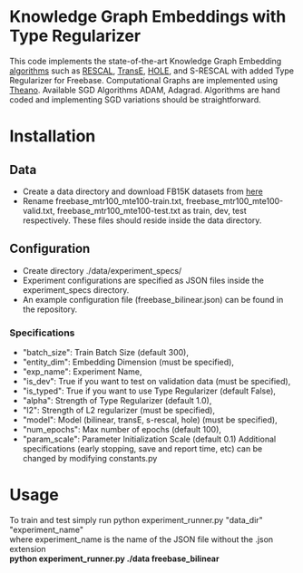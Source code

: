 # Knowledge Graph Embeddings with Type Regularizer


This code implements the state-of-the-art Knowledge Graph Embedding [algorithms](http://www.cs.technion.ac.il/~gabr/publications/papers/Nickel2016RRM.pdf) such as [RESCAL](http://www.dbs.ifi.lmu.de/~tresp/papers/p271.pdf), [TransE](http://papers.nips.cc/paper/5071-translating-embeddings-for-modeling-multi-relational-data), [HOLE](http://www.aaai.org/ocs/index.php/AAAI/AAAI16/paper/download/12484/11828), and S-RESCAL with added Type Regularizer for Freebase. Computational Graphs are implemented using [Theano](http://deeplearning.net/software/theano/). Available SGD Algorithms ADAM, Adagrad. Algorithms are hand coded and implementing SGD variations should be straightforward.

# Installation
## Data
* Create a data directory and download FB15K datasets from [here](https://everest.hds.utc.fr/lib/exe/fetch.php?media=en:fb15k.tgz)
* Rename freebase_mtr100_mte100-train.txt, freebase_mtr100_mte100-valid.txt, freebase_mtr100_mte100-test.txt as train, dev, test respectively. These files should reside inside the data directory.

## Configuration
* Create directory ./data/experiment_specs/
* Experiment configurations are specified as JSON files inside the experiment_specs directory.
* An example configuration file (freebase_bilinear.json) can be found in the repository.
### Specifications
* "batch_size": Train Batch Size (default 300),
* "entity_dim": Embedding Dimension (must be specified),
* "exp_name": Experiment Name,
* "is_dev": True if you want to test on validation data (must be specified),
* "is_typed": True if you want to use Type Regularizer (default False),
* "alpha": Strength of Type Regularizer (default 1.0),
* "l2": Strength of L2 regularizer (must be specified),
* "model": Model (bilinear, transE, s-rescal, hole) (must be specified),
* "num_epochs": Max number of epochs (default 100),
* "param_scale": Parameter Initialization Scale (default 0.1)
Additional specifications (early stopping, save and report time, etc) can be changed by modifying constants.py

# Usage
To train and test simply run python experiment_runner.py "data_dir" "experiment_name"  
where experiment_name is the name of the JSON file without the .json extension  
**python experiment_runner.py ./data freebase_bilinear**


